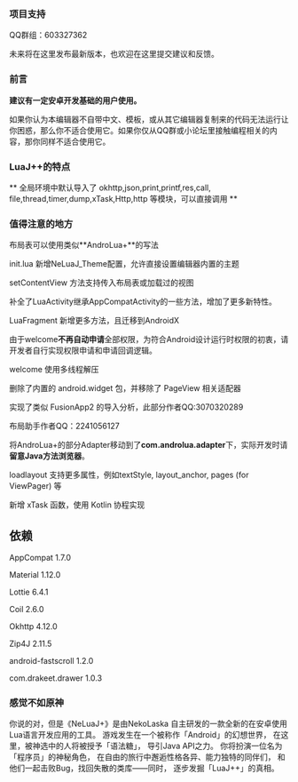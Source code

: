 ### 项目支持

QQ群组：603327362

未来将在这里发布最新版本，也欢迎在这里提交建议和反馈。

### 前言

**建议有一定安卓开发基础的用户使用。**

如果你认为本编辑器不自带中文、模板，或从其它编辑器复制来的代码无法运行让你困惑，那么你不适合使用它。如果你仅从QQ群或小论坛里接触编程相关的内容，那你同样不适合使用它。

### LuaJ++的特点

** 全局环境中默认导入了 okhttp,json,print,printf,res,call, file,thread,timer,dump,xTask,Http,http
等模块，可以直接调用 **

### 值得注意的地方

布局表可以使用类似**AndroLua+**的写法

init.lua 新增NeLuaJ_Theme配置，允许直接设置编辑器内置的主题

setContentView 方法支持传入布局表或加载过的视图

补全了LuaActivity继承AppCompatActivity的一些方法，增加了更多新特性。

LuaFragment 新增更多方法，且迁移到AndroidX

由于welcome**不再自动申请**全部权限，为符合Android设计运行时权限的初衷，请开发者自行实现权限申请和申请回调逻辑。

welcome 使用多线程解压

删除了内置的 android.widget 包，并移除了 PageView 相关适配器

实现了类似 FusionApp2 的导入分析，此部分作者QQ:3070320289

布局助手作者QQ：2241056127

将AndroLua+的部分Adapter移动到了**com.androlua.adapter**下，实际开发时请**留意Java方法浏览器**。

loadlayout 支持更多属性，例如textStyle, layout_anchor, pages (for ViewPager) 等

新增 xTask 函数，使用 Kotlin 协程实现

## 依赖

AppCompat 1.7.0

Material 1.12.0

Lottie 6.4.1

Coil 2.6.0

Okhttp 4.12.0

Zip4J 2.11.5

android-fastscroll 1.2.0

com.drakeet.drawer 1.0.3

### 感觉不如原神

你说的对，但是《​NeLuaJ+》是由NekoLaska
自主研发的一款全新的在安卓使用Lua语言开发应用的工具。
游戏发生在一个被称作「Android」的幻想世界，
在这里，被神选中的人将被授予「语法糖」，
导引Java API之力。
你将扮演一位名为「程序员」的神秘角色，
在自由的旅行中邂逅性格各异、能力独特的同伴们，
和他们一起击败Bug，找回失散的类库——同时，
逐步发掘「LuaJ++」的真相。​